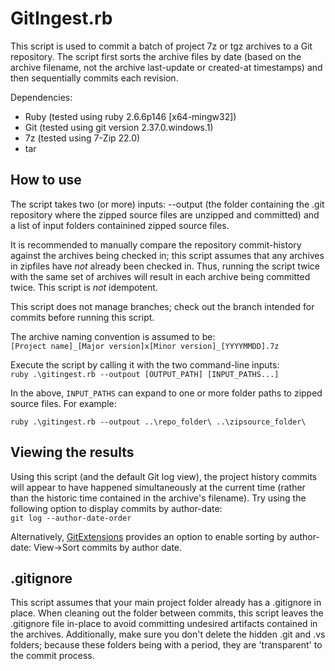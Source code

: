 # GitIngest.rb

This script is used to commit a batch of project 7z or tgz archives to a Git repository. The script first sorts the archive files by date (based on the archive filename, not the archive last-update or created-at timestamps) and then sequentially commits each revision.

Dependencies:
 * Ruby (tested using ruby 2.6.6p146 [x64-mingw32])
 * Git (tested using git version 2.37.0.windows.1)
 * 7z (tested using 7-Zip 22.0)
 * tar
 
## How to use

The script takes two (or more) inputs: --output (the folder containing the .git repository where the zipped source files are unzipped and committed) and a list of input folders containined zipped source files.

It is recommended to manually compare the repository commit-history against the archives being checked in; this script assumes that any archives in zipfiles have *not* already 
been checked in. Thus, running the script twice with the same set of archives will result in each archive being committed twice. This script is *not* idempotent.

This script does not manage branches; check out the branch intended for commits before running this script.

The archive naming convention is assumed to be:  
```[Project name]_[Major version]x[Minor version]_[YYYYMMDD].7z```

Execute the script by calling it with the two command-line inputs:  
```ruby .\gitingest.rb --outpout [OUTPUT_PATH] [INPUT_PATHS...]```

In the above, `INPUT_PATHS` can expand to one or more folder paths to zipped source files. For example:

```ruby .\gitingest.rb --outpout ..\repo_folder\ ..\zipsource_folder\```

## Viewing the results

Using this script (and the default Git log view), the project history commits will appear to have happened simultaneously at the current time (rather than the historic time contained in the archive's filename). Try using the following option to display commits by author-date:  
```git log --author-date-order```

Alternatively, [GitExtensions](http://gitextensions.github.io/) provides an option to enable sorting by author-date: View->Sort commits by author date.

## .gitignore

This script assumes that your main project folder already has a .gitignore in place. When cleaning out the folder between commits, this script leaves the .gitignore file in-place to avoid committing undesired artifacts contained in the archives. Additionally, make sure you don't delete the hidden .git and .vs folders; because these folders being with a period, they are 'transparent' to the commit process.
